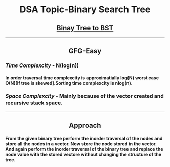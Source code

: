 <h1 align="center">DSA Topic-Binary Search Tree</h1>
<h2 align="center"><a href="https://practice.geeksforgeeks.org/problems/binary-tree-to-bst/1">Binay Tree to BST</a></h2>
<hr>
<h2 align="center">GFG-Easy</h2>
<h3><em>Time Complexcity - </em><strong></strong>N(log(n))</h3>
<h4>In order traversal time complexcity is approximatially log(N) worst case O(N)[If tree is skewed].Sorting time complexcity is nlog(n).</h4>
<h3><em>Space Complexcity - </em><strong>Mainly because of the vector created and recursive stack space.</strong></h3>
<h4></h4>
<hr>
<h2 align="center">Approach</h2>
<h4>From the given binary tree perform the inorder traversal of the nodes and store all the nodes in a vector. Now store the node stored in the vector. And again perform the inorder traversal of the binary tree and replace the node value with the stored vectore without changing the structure of the tree.</h4>
